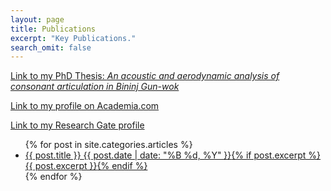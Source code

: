 ```yaml
---
layout: page
title: Publications
excerpt: "Key Publications."
search_omit: false
---
```


[Link to my PhD Thesis: *An acoustic and aerodynamic analysis of consonant articulation in Bininj Gun-wok*](http://hdl.handle.net/11343/42067)

[Link to my profile on Academia.com](https://unimelb.academia.edu/HywelStoakes)

[Link to my Research Gate profile](https://www.researchgate.net/profile/Hywel_Stoakes)

<ul class="post-list">
{% for post in site.categories.articles %} 
  <li><article><a href="{{ site.url }}{{ post.url }}">{{ post.title }} <span class="entry-date"><time datetime="{{ post.date | date_to_xmlschema }}">{{ post.date | date: "%B %d, %Y" }}</time></span>{% if post.excerpt %} <span class="excerpt">{{ post.excerpt }}</span>{% endif %}</a></article></li>
{% endfor %}
</ul>
